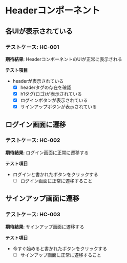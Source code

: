 # Headerコンポーネント
## 各UIが表示されている
### テストケース: HC-001
**期待結果**:
HeaderコンポーネントのUIが正常に表示される

**テスト項目**
- headerが表示されている
  - [x] headerタグの存在を確認
  - [x] h1タグ(ロゴ)が表示されている
  - [x] ログインボタンが表示されている
  - [x] サインアップボタンが表示されている

## ログイン画面に遷移
### テストケース: HC-002
**期待結果**:
ログイン画面に正常に遷移する

**テスト項目**
- ログインと書かれたボタンをクリックする
  - [ ] ログイン画面に正常に遷移すること

## サインアップ画面に遷移
### テストケース: HC-003
**期待結果**:
サインアップ画面に遷移する

**テスト項目**
- 今すぐ始めると書かれたボタンをクリックする
  - [ ] サインアップ画面に正常に遷移すること